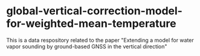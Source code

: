 # global-vertical-correction-model-for-weighted-mean-temperature
This is a data respository related to the paper "Extending a model for water vapor sounding by ground-based GNSS in the vertical direction"
